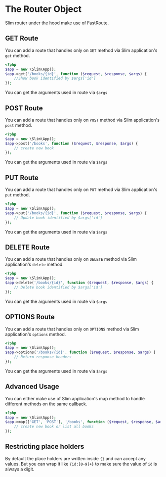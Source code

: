 # The Router Object

Slim router under the hood make use of FastRoute.

## GET Route

You can add a route that handles only on `GET` method via Slim
application's `get` method.

```php
<?php
$app = new \Slim\App();
$app->get('/books/{id}', function ($request, $response, $args) {
    //Show book identified by $args['id']
});
```

You can get the arguments used in route via `$args`


## POST Route

You can add a route that handles only on `POST` method via Slim
application's `post` method.

```php
<?php
$app = new \Slim\App();
$app->post('/books', function ($request, $response, $args) {
    // create new book
});
```

You can get the arguments used in route via `$args`

## PUT Route

You can add a route that handles only on `PUT` method via Slim
application's `put` method.

```php
<?php
$app = new \Slim\App();
$app->put('/books/{id}', function ($request, $response, $args) {
    // Update book identified by $args['id']
});
```

You can get the arguments used in route via `$args`

## DELETE Route

You can add a route that handles only on `DELETE` method via Slim
application's `delete` method.

```php
<?php
$app = new \Slim\App();
$app->delete('/books/{id}', function ($request, $response, $args) {
    // Delete book identified by $args['id']
});
```

You can get the arguments used in route via `$args`

## OPTIONS Route

You can add a route that handles only on `OPTIONS` method via Slim
application's `options` method.

```php
<?php
$app = new \Slim\App();
$app->options('/books/{id}', function ($request, $response, $args) {
    // Return response headers
});
```

You can get the arguments used in route via `$args`

## Advanced Usage

You can either make use of Slim application's map method to handle
different methods on the same callback.

```php
<?php
$app = new \Slim\App();
$app->map(['GET', 'POST'], '/books', function ($request, $response, $args) {
    // create new book or list all books
});
```

## Restricting place holders

By default the place holders are written inside `{}` and can accept any
values. But you can wrap it like `{id:[0-9]+}` to make sure the value of
`id` is always a digit.
